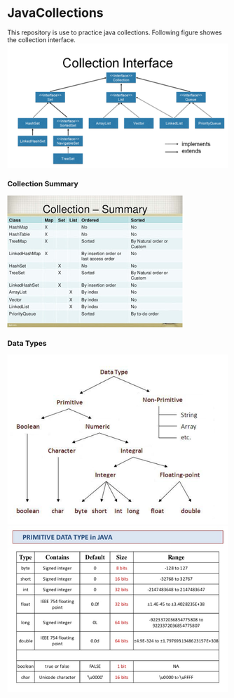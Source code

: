 # JavaCollections
This repository is use to practice java collections. Following figure showes the collection interface.
![Collection Interface](/images/CollectionInterface.png)

### Collection Summary
![Collection Summary](/images/JavaCollectionSummary.jpg)

### Data Types
![Data Types](/images/datatype1.jpg)
![Data Types](/images/datatype.jpg)




